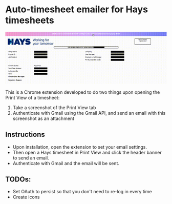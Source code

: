 # Auto-timesheet emailer for Hays timesheets

![](https://github.com/wongd-hub/money-maker/blob/main/assets/screenie.gif)

This is a Chrome extension developed to do two things upon opening the Print View of a timesheet:

1. Take a screenshot of the Print View tab
2. Authenticate with Gmail using the Gmail API, and send an email with this screenshot as an attachment

## Instructions

- Upon installation, open the extension to set your email settings.
- Then open a Hays timesheet in Print View and click the header banner to send an email.
- Authenticate with Gmail and the email will be sent.

## TODOs:

- Set OAuth to persist so that you don't need to re-log in every time
- Create icons